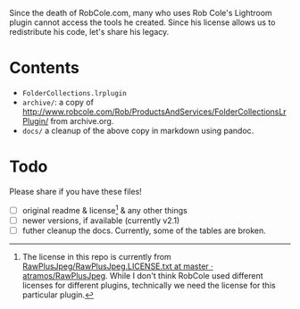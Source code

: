 Since the death of RobCole.com, many who uses Rob Cole's Lightroom plugin cannot access the tools he created. Since his license allows us to redistribute his code, let's share his legacy.

# Contents

- `FolderCollections.lrplugin`
- `archive/`: a copy of <http://www.robcole.com/Rob/ProductsAndServices/FolderCollectionsLrPlugin/> from archive.org.
- `docs/` a cleanup of the above copy in markdown using pandoc.

# Todo

Please share if you have these files!

- [ ] original readme & license[^1] & any other things
- [ ] newer versions, if available (currently v2.1)
- [ ] futher cleanup the docs. Currently, some of the tables are broken.

[^1]: The license in this repo is currently from [RawPlusJpeg/RawPlusJpeg.LICENSE.txt at master · atramos/RawPlusJpeg](https://github.com/atramos/RawPlusJpeg/blob/master/RawPlusJpeg.LICENSE.txt). While I don't think RobCole used different licenses for different plugins, technically we need the license for this particular plugin.
